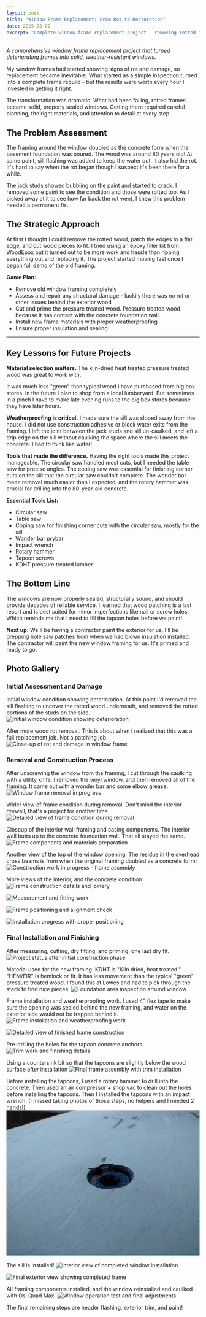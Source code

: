 ```yaml
---
layout: post
title: "Window Frame Replacement: From Rot to Restoration"
date: 2025-08-02
excerpt: "Complete window frame replacement project - removing rotted frames, rebuilding with proper materials, and restoring function to problem windows."
---
```


*A comprehensive window frame replacement project that turned deteriorating frames into solid, weather-resistant windows.*

My window frames had started showing signs of rot and damage, so replacement became inevitable. What started as a simple inspection turned into a complete frame rebuild - but the results were worth every hour I invested in getting it right.

The transformation was dramatic. What had been failing, rotted frames became solid, properly sealed windows. Getting there required careful planning, the right materials, and attention to detail at every step.

## The Problem Assessment

The framing around the window doubled as the concrete form when the basement foundation was poured.  The wood was around 80 years old!  At some point, sill flashing was added to keep the water out.  It also hid the rot.  It's hard to say when the rot began though I suspect it's been there for a while.

The jack studs showed bubbling on the paint and started to crack.  I removed some paint to see the condition and those were rotted too.  As I picked away at it to see how far back the rot went, I knew this problem needed a permanent fix.

## The Strategic Approach

At first I thought I could remove the rotted wood, patch the edges to a flat edge, and cut wood pieces to fit.  I tried using an epoxy filler kit from WoodEpox but it turned out to be more work and hassle than ripping everything out and replacing it.  The project started moving fast once I began full demo of the old framing.

**Game Plan:**
- Remove old window framing completely
- Assess and repair any structural damage - luckily there was no rot or other issues behind the exterior wood
- Cut and prime the pressure treated wood.  Pressure treated wood because it has contact with the concrete foundation wall.
- Install new frame materials with proper weatherproofing
- Ensure proper insulation and sealing

---

## Key Lessons for Future Projects

**Material selection matters.** 
The kiln-dried heat treated pressure treated wood was great to work with.

It was much less "green" than typical wood I have purchased from big box stores.  In the future I plan to shop from a local lumberyard.  But sometimes in a pinch I have to make late evening runs to the big box stores because they have later hours.

**Weatherproofing is critical.** 
I made sure the sill was sloped away from the house.  I did not use construction adhesive or block water exits from the framing.  I left the joint between the jack studs and sill un-caulked, and left a drip edge on the sill without caulking the space where the sill meets the concrete.  I had to think like water!

**Tools that made the difference.**
Having the right tools made this project manageable. The circular saw handled most cuts, but I needed the table saw for precise angles. The coping saw was essential for finishing corner cuts on the sill that the circular saw couldn't complete. The wonder bar made removal much easier than I expected, and the rotary hammer was crucial for drilling into the 80-year-old concrete.

**Essential Tools List:**
* Circular saw
* Table saw
* Coping saw for finishing corner cuts with the circular saw, mostly for the sill
* Wonder bar prybar
* Impact wrench
* Rotary hammer
* Tapcon screws
* KDHT pressure treated lumber


## The Bottom Line

The windows are now properly sealed, structurally sound, and should provide decades of reliable service. I learned that wood patching is a last resort and is best suited for minor imperfections like nail or screw holes.  Which reminds me that I need to fill the tapcon holes before we paint!

**Next up:**
We'll be having a contractor paint the exterior for us.  I'll be prepping hole saw patches from when we had blown insulation installed.  The contractor will paint the new window framing for us. It's primed and ready to go.

## Photo Gallery

### Initial Assessment and Damage

Initial window condition showing deterioration.  At this point I'd removed the sill flashing to uncover the rotted wood underneath, and removed the rotted portions of the studs on the side.
![Initial window condition showing deterioration](/assets/images/2025-08-02-window-frame/IMG20250608101806.jpg)

After more wood rot removal.  This is about when I realized that this was a full replacement job.  Not a patching job.
![Close-up of rot and damage in window frame](/assets/images/2025-08-02-window-frame/IMG20250608114456.jpg)

### Removal and Construction Process

After unscrewing the window from the framing, I cut through the caulking with a utility knife.  I removed the vinyl window, and then removed all of the framing.  It came out with a wonder bar and some elbow grease.
![Window frame removal in progress](/assets/images/2025-08-02-window-frame/IMG20250619144554.jpg)

Wider view of frame condition during removal.  Don't mind the interior drywall, that's a project for another time.
![Detailed view of frame condition during removal](/assets/images/2025-08-02-window-frame/IMG20250619144601.jpg)

Closeup of the interior wall framing and casing components.  The interior wall butts up to the concrete foundation wall.  That all stayed the same.
![Frame components and materials preparation](/assets/images/2025-08-02-window-frame/IMG20250619144606.jpg)

Another view of the top of the window opening.  The residue in the overhead cross beams is from when the original framing doubled as a concrete form!
![Construction work in progress - frame assembly](/assets/images/2025-08-02-window-frame/IMG20250619144608.jpg)

More views of the interior, and the concrete condition
![Frame construction details and joinery](/assets/images/2025-08-02-window-frame/IMG20250619144612.jpg)

![Measurement and fitting work](/assets/images/2025-08-02-window-frame/IMG20250619144614.jpg)

![Frame positioning and alignment check](/assets/images/2025-08-02-window-frame/IMG20250619144616.jpg)

![Installation progress with proper positioning](/assets/images/2025-08-02-window-frame/IMG20250619144618.jpg)


### Final Installation and Finishing

After measuring, cutting, dry fitting, and priming, one last dry fit.
![Project status after initial construction phase](/assets/images/2025-08-02-window-frame/IMG20250712120710.jpg)

Material used for the new framing.  KDHT is "Kiln dried, heat treated."  "HEM/FIR" is hemlock or fir.  It has less movement than the typical "green" pressure treated wood.  I found this at Lowes and had to pick through the stack to find nice pieces.
![Foundation area inspection around window](/assets/images/2025-08-02-window-frame/IMG20250609070329.jpg)

Frame installation and weatherproofing work.  I used 4" flex tape to make sure the opening was sealed behind the new framing, and water on the exterior side would not be trapped behind it.
![Frame installation and weatherproofing work](/assets/images/2025-08-02-window-frame/IMG20250713172036.jpg)

![Detailed view of finished frame construction](/assets/images/2025-08-02-window-frame/IMG20250713172040.jpg)

Pre-drilling the holes for the tapcon concrete anchors.  
![Trim work and finishing details](/assets/images/2025-08-02-window-frame/IMG20250713172303.jpg)

Using a countersink bit so that the tapcons are slightly below the wood surface after installation
![Final frame assembly with trim installation](/assets/images/2025-08-02-window-frame/IMG20250713172342.jpg)

Before installing the tapcons, I used a rotary hammer to drill into the concrete.  Then used an air compressor + shop vac to clean out the holes before installing the tapcons.  Then I installed the tapcons with an impact wrench.  (I missed taking photos of those steps, no helpers and I needed 2 hands!)
![Weatherproofing and sealing work completed](/assets/images/2025-08-02-window-frame/IMG20250713173901.jpg)

The sill is installed!
![Interior view of completed window installation](/assets/images/2025-08-02-window-frame/IMG20250713173911.jpg)

![Final exterior view showing completed frame](/assets/images/2025-08-02-window-frame/IMG20250713173930.jpg)

All framing components installed, and the window reinstalled and caulked with Osi Quad Max.
![Window operation test and final adjustments](/assets/images/2025-08-02-window-frame/IMG20250713190341.jpg)

The final remaining steps are header flashing, exterior trim, and paint!  
